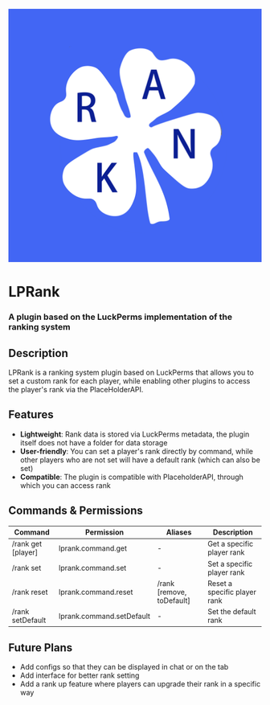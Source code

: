 ![LPRank](./icon.png "LPRank")
# LPRank
### A plugin based on the LuckPerms implementation of the ranking system

## Description
LPRank is a ranking system plugin based on LuckPerms that allows you to set a custom rank for each player, while enabling other plugins to access the player's rank via the PlaceHolderAPI.

## Features
- **Lightweight**: Rank data is stored via LuckPerms metadata, the plugin itself does not have a folder for data storage
- **User-friendly**: You can set a player's rank directly by command, while other players who are not set will have a default rank (which can also be set)
- **Compatible**: The plugin is compatible with PlaceholderAPI, through which you can access rank

## Commands & Permissions
| Command                   | Permission                | Aliases                   | Description                  |
|---------------------------|---------------------------|---------------------------|------------------------------|
| /rank get [player]        | lprank.command.get        | -                         | Get a specific player rank   |
| /rank set <player> <rank> | lprank.command.set        | -                         | Set a specific player rank   |
| /rank reset <player>      | lprank.command.reset      | /rank [remove, toDefault] | Reset a specific player rank |
| /rank setDefault <player> | lprank.command.setDefault | -                         | Set the default rank         |

## Future Plans
- Add configs so that they can be displayed in chat or on the tab
- Add interface for better rank setting
- Add a rank up feature where players can upgrade their rank in a specific way
